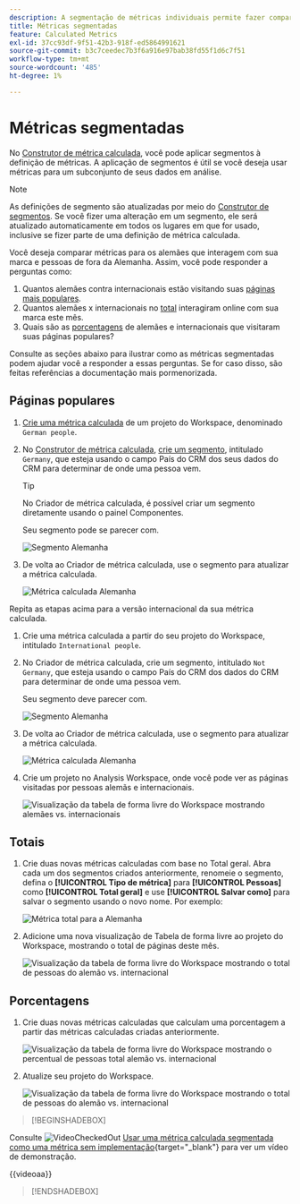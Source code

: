 ```yaml
---
description: A segmentação de métricas individuais permite fazer comparações de métricas em um mesmo relatório.
title: Métricas segmentadas
feature: Calculated Metrics
exl-id: 37cc93df-9f51-42b3-918f-ed5864991621
source-git-commit: b3c7ceedec7b3f6a916e97bab38fd55f1d6c7f51
workflow-type: tm+mt
source-wordcount: '485'
ht-degree: 1%

---
```


# Métricas segmentadas

No [Construtor de métrica calculada](cm-build-metrics.md#definition-builder), você pode aplicar segmentos à definição de métricas. A aplicação de segmentos é útil se você deseja usar métricas para um subconjunto de seus dados em análise.

>[!NOTE]
>
>As definições de segmento são atualizadas por meio do [Construtor de segmentos](/help/components/segments/seg-builder.md). Se você fizer uma alteração em um segmento, ele será atualizado automaticamente em todos os lugares em que for usado, inclusive se fizer parte de uma definição de métrica calculada.
>

Você deseja comparar métricas para os alemães que interagem com sua marca e pessoas de fora da Alemanha. Assim, você pode responder a perguntas como:

1. Quantos alemães contra internacionais estão visitando suas [páginas mais populares](#popular-pages).
1. Quantos alemães x internacionais no [total](#totals) interagiram online com sua marca este mês.
1. Quais são as [porcentagens](#percentages) de alemães e internacionais que visitaram suas páginas populares?

Consulte as seções abaixo para ilustrar como as métricas segmentadas podem ajudar você a responder a essas perguntas. Se for caso disso, são feitas referências a documentação mais pormenorizada.

## Páginas populares

1. [Crie uma métrica calculada](cm-workflow.md) de um projeto do Workspace, denominado `German people`.
1. No [Construtor de métrica calculada](cm-build-metrics.md), [crie um segmento](/help/components/segments/seg-builder.md), intitulado `Germany`, que esteja usando o campo País do CRM dos seus dados do CRM para determinar de onde uma pessoa vem.

   >[!TIP]
   >
   >No Criador de métrica calculada, é possível criar um segmento diretamente usando o painel Componentes.
   >   

   Seu segmento pode se parecer com.

   ![Segmento Alemanha](assets/filter-germany.png)

1. De volta ao Criador de métrica calculada, use o segmento para atualizar a métrica calculada.

   ![Métrica calculada Alemanha](assets/calculated-metric-germany.png)

Repita as etapas acima para a versão internacional da sua métrica calculada.

1. Crie uma métrica calculada a partir do seu projeto do Workspace, intitulado `International people`.
1. No Criador de métrica calculada, crie um segmento, intitulado `Not Germany`, que esteja usando o campo País do CRM dos dados do CRM para determinar de onde uma pessoa vem.

   Seu segmento deve parecer com.

   ![Segmento Alemanha](assets/filter-not-germany.png)

1. De volta ao Criador de métrica calculada, use o segmento para atualizar a métrica calculada.

   ![Métrica calculada Alemanha](assets/calculated-metric-notgermany.png)


1. Crie um projeto no Analysis Workspace, onde você pode ver as páginas visitadas por pessoas alemãs e internacionais.

   ![Visualização da tabela de forma livre do Workspace mostrando alemães vs. internacionais](assets/workspace-german-vs-international.png)


## Totais

1. Crie duas novas métricas calculadas com base no Total geral. Abra cada um dos segmentos criados anteriormente, renomeie o segmento, defina o **[!UICONTROL Tipo de métrica]** para **[!UICONTROL Pessoas]** como **[!UICONTROL Total geral]** e use **[!UICONTROL Salvar como]** para salvar o segmento usando o novo nome. Por exemplo:

   ![Métrica total para a Alemanha](assets/calculated-metric-germany-total.png)

1. Adicione uma nova visualização de Tabela de forma livre ao projeto do Workspace, mostrando o total de páginas deste mês.

   ![Visualização da tabela de forma livre do Workspace mostrando o total de pessoas do alemão vs. internacional](assets/workspace-german-vs-international-totals.png)


## Porcentagens

1. Crie duas novas métricas calculadas que calculam uma porcentagem a partir das métricas calculadas criadas anteriormente.

   ![Visualização da tabela de forma livre do Workspace mostrando o percentual de pessoas total alemão vs. internacional](assets/calculated-metric-germany-total-percentage.png)


1. Atualize seu projeto do Workspace.

   ![Visualização da tabela de forma livre do Workspace mostrando o total de pessoas do alemão vs. internacional](assets/workspace-german-vs-international-totals-percentage.png)



>[!BEGINSHADEBOX]

Consulte ![VideoCheckedOut](/help/assets/icons/VideoCheckedOut.svg) [Usar uma métrica calculada segmentada como uma métrica sem implementação](https://video.tv.adobe.com/v/25407?quality=12&learn=on){target="_blank"} para ver um vídeo de demonstração.

{{videoaa}}

>[!ENDSHADEBOX]

